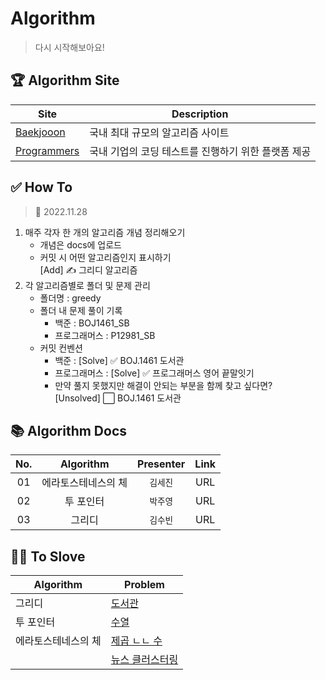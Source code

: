 # Algorithm
> 다시 시작해보아요!

## 🏆 Algorithm Site

|Site|Description|
|---|---|
|[Baekjooon](https://www.acmicpc.net/)|국내 최대 규모의 알고리즘 사이트|
|[Programmers](https://programmers.co.kr/)|국내 기업의 코딩 테스트를 진행하기 위한 플랫폼 제공|

## ✅ How To
> 📅 2022.11.28
1. 매주 각자 한 개의 알고리즘 개념 정리해오기
    - 개념은 docs에 업로드
    - 커밋 시 어떤 알고리즘인지 표시하기 <br/>[Add] ✍️ 그리디 알고리즘
2. 각 알고리즘별로 폴더 및 문제 관리
    - 폴더명 : greedy
    - 폴더 내 문제 풀이 기록
      - 백준 : BOJ1461_SB
      - 프로그래머스 : P12981_SB
    - 커밋 컨벤션
        - 백준 : [Solve] ✅ BOJ.1461 도서관
        - 프로그래머스 : [Solve] ✅ 프로그래머스 영어 끝말잇기
        - 만약 풀지 못했지만 해결이 안되는 부분을 함께 찾고 싶다면?<br/>[Unsolved] ⬜️ BOJ.1461 도서관

## 📚 Algorithm Docs
|No.|Algorithm|Presenter|Link|
|:---:|:---:|:---:|:---:|
|01|에라토스테네스의 체|`김세진`|URL|
|02|투 포인터|`박주영`|URL|
|03|그리디|`김수빈`|URL|

## 👩‍💻 To Slove
|Algorithm|Problem|
|---|---|
|그리디|[도서관](https://www.acmicpc.net/problem/1461)|
|투 포인터|[수열](https://www.acmicpc.net/problem/2559)|
|에라토스테네스의 체|[제곱 ㄴㄴ 수](https://www.acmicpc.net/problem/1016)|
||[뉴스 클러스터링](https://school.programmers.co.kr/learn/courses/30/lessons/17677)|
